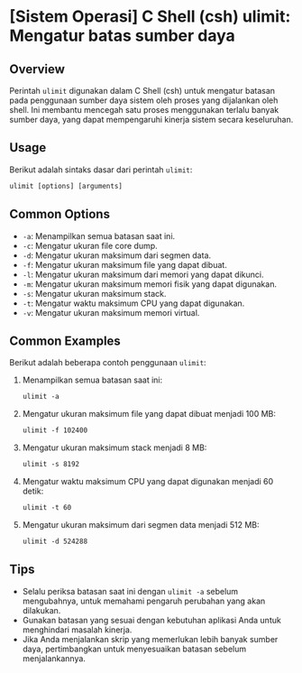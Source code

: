 # [Sistem Operasi] C Shell (csh) ulimit: Mengatur batas sumber daya

## Overview
Perintah `ulimit` digunakan dalam C Shell (csh) untuk mengatur batasan pada penggunaan sumber daya sistem oleh proses yang dijalankan oleh shell. Ini membantu mencegah satu proses menggunakan terlalu banyak sumber daya, yang dapat mempengaruhi kinerja sistem secara keseluruhan.

## Usage
Berikut adalah sintaks dasar dari perintah `ulimit`:

```csh
ulimit [options] [arguments]
```

## Common Options
- `-a`: Menampilkan semua batasan saat ini.
- `-c`: Mengatur ukuran file core dump.
- `-d`: Mengatur ukuran maksimum dari segmen data.
- `-f`: Mengatur ukuran maksimum file yang dapat dibuat.
- `-l`: Mengatur ukuran maksimum dari memori yang dapat dikunci.
- `-m`: Mengatur ukuran maksimum memori fisik yang dapat digunakan.
- `-s`: Mengatur ukuran maksimum stack.
- `-t`: Mengatur waktu maksimum CPU yang dapat digunakan.
- `-v`: Mengatur ukuran maksimum memori virtual.

## Common Examples
Berikut adalah beberapa contoh penggunaan `ulimit`:

1. Menampilkan semua batasan saat ini:
   ```csh
   ulimit -a
   ```

2. Mengatur ukuran maksimum file yang dapat dibuat menjadi 100 MB:
   ```csh
   ulimit -f 102400
   ```

3. Mengatur ukuran maksimum stack menjadi 8 MB:
   ```csh
   ulimit -s 8192
   ```

4. Mengatur waktu maksimum CPU yang dapat digunakan menjadi 60 detik:
   ```csh
   ulimit -t 60
   ```

5. Mengatur ukuran maksimum dari segmen data menjadi 512 MB:
   ```csh
   ulimit -d 524288
   ```

## Tips
- Selalu periksa batasan saat ini dengan `ulimit -a` sebelum mengubahnya, untuk memahami pengaruh perubahan yang akan dilakukan.
- Gunakan batasan yang sesuai dengan kebutuhan aplikasi Anda untuk menghindari masalah kinerja.
- Jika Anda menjalankan skrip yang memerlukan lebih banyak sumber daya, pertimbangkan untuk menyesuaikan batasan sebelum menjalankannya.